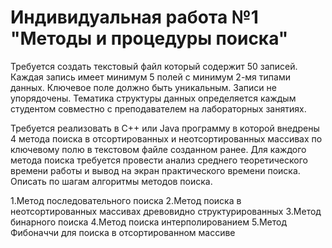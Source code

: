 # Индивидуальная работа №1 "Методы и процедуры поиска"
Требуется создать текстовый файл который содержит 50 записей. Каждая запись имеет минимум 5 полей с минимум 2-мя типами данных. Ключевое поле должно быть уникальным. Записи не упорядочены. Тематика структуры данных определяется каждым студентом совместно с преподавателем на лабораторных занятиях.

Требуется реализовать в C++ или Java программу в которой внедрены 4 метода поиска в отсортированных и неотсортированных массивах по ключевому полю в текстовом файле созданном ранее. Для каждого метода поиска требуется провести анализ среднего теоретического времени работы и вывод на экран практического времени поиска. Описать по шагам алгоритмы методов поиска.

1.Метод последовательного поиска
2.Метод поиска в неотсортированных массивах древовидно структурированных 
3.Метод бинарного поиска 
4.Метод поиска интерполированием 
5.Метод Фибоначчи для поиска в отсортированном массиве 

